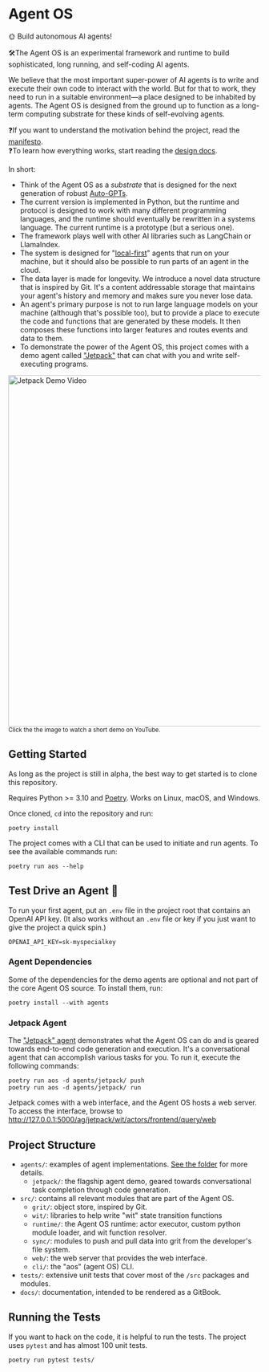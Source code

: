 # Agent OS 
🌞 Build autonomous AI agents!

🛠️The Agent OS is an experimental framework and runtime to build sophisticated, long running, and self-coding AI agents.

We believe that the most important super-power of AI agents is to write and execute their own code to interact with the world. But for that to work, they need to run in a suitable environment—a place designed to be inhabited by agents. The Agent OS is designed from the ground up to function as a long-term computing substrate for these kinds of self-evolving agents.

❓If you want to understand the motivation behind the project, read the [manifesto](docs/articles/manifesto.md).  
❓To learn how everything works, start reading the [design docs](docs/design/design.md).

In short:

  - Think of the Agent OS as a *substrate* that is designed for the next generation of robust [Auto-GPTs](https://github.com/Significant-Gravitas/Auto-GPT).
  - The current version is implemented in Python, but the runtime and protocol is designed to work with many different programming languages, and the runtime should eventually be rewritten in a systems language. The current runtime is a prototype (but a serious one).
  - The framework plays well with other AI libraries such as LangChain or LlamaIndex.
  - The system is designed for "[local-first](https://www.inkandswitch.com/local-first/)" agents that run on your machine, but it should also be possible to run parts of an agent in the cloud.
  - The data layer is made for longevity. We introduce a novel data structure that is inspired by Git. It's a content addressable storage that maintains your agent's history and memory and makes sure you never lose data.
  - An agent's primary purpose is not to run large language models on your machine (although that's possible too), but to provide a place to execute the code and functions that are generated by these models. It then composes these functions into larger features and routes events and data to them.
  - To demonstrate the power of the Agent OS, this project comes with a demo agent called ["Jetpack"](agents/README.md#jetpack) that can chat with you and write self-executing programs.


<p><a href="https://www.youtube.com/watch?v=7HJXUMCDFks" target="_blank"><img src="docs/images/screenshot.png" alt="Jetpack Demo Video" width="700" /></a>
<br>
<small>Click the the image to watch a short demo on YouTube.</small>
</p>


## Getting Started
As long as the project is still in alpha, the best way to get started is to clone this repository.

Requires Python >= 3.10 and [Poetry](https://python-poetry.org/). Works on Linux, macOS, and Windows.

Once cloned, `cd` into the repository and run:
```
poetry install
```

The project comes with a CLI that can be used to initiate and run agents. To see the available commands run:
```
poetry run aos --help
```

## Test Drive an Agent 🤖 
To run your first agent, put an `.env` file in the project root that contains an OpenAI API key. (It also works without an `.env` file or key if you just want to give the project a quick spin.)
```
OPENAI_API_KEY=sk-myspecialkey
```
### Agent Dependencies
Some of the dependencies for the demo agents are optional and not part of the core Agent OS source. To install them, run:
```
poetry install --with agents
```

### Jetpack Agent
The ["Jetpack" agent](agents/README.md) demonstrates what the Agent OS can do and is geared towards end-to-end code generation and execution. It's a conversational agent that can accomplish various tasks for you. To run it, execute the following commands:
```
poetry run aos -d agents/jetpack/ push
poetry run aos -d agents/jetpack/ run
```

Jetpack comes with a web interface, and the Agent OS hosts a web server. To access the interface, browse to http://127.0.0.1:5000/ag/jetpack/wit/actors/frontend/query/web



## Project Structure

* `agents/`: examples of agent implementations. [See the folder](agents/) for more details.
  * `jetpack/`: the flagship agent demo, geared towards conversational task completion through code generation.
* `src/`: contains all relevant modules that are part of the Agent OS.
  * `grit/`: object store, inspired by Git.
  * `wit/`: libraries to help write "wit" state transition functions
  * `runtime/`: the Agent OS runtime: actor executor, custom python module loader, and wit function resolver.
  * `sync/`: modules to push and pull data into grit from the developer's file system.
  * `web/`: the web server that provides the web interface.
  * `cli/`: the "aos" (agent OS) CLI.
* `tests/`: extensive unit tests that cover most of the `/src` packages 
and modules.
* `docs/`: documentation, intended to be rendered as a GitBook.

## Running the Tests
If you want to hack on the code, it is helpful to run the tests. The project uses `pytest` and has almost 100 unit tests.
```
poetry run pytest tests/
```
